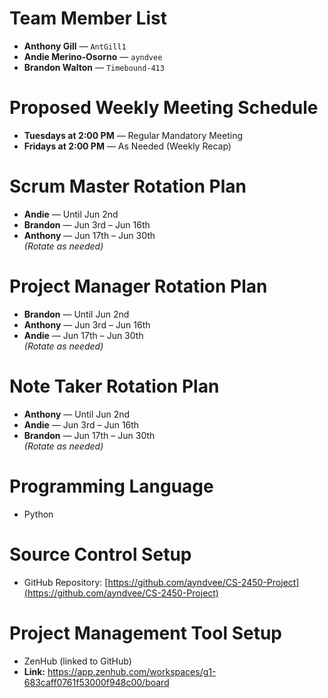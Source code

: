 # Team Member List
- **Anthony Gill** — `AntGill1`  
- **Andie Merino-Osorno** — `ayndvee`  
- **Brandon Walton** — `Timebound-413`

# Proposed Weekly Meeting Schedule
- **Tuesdays at 2:00 PM** — Regular Mandatory Meeting  
- **Fridays at 2:00 PM** — As Needed (Weekly Recap)

# Scrum Master Rotation Plan
- **Andie** — Until Jun 2nd  
- **Brandon** — Jun 3rd – Jun 16th  
- **Anthony** — Jun 17th – Jun 30th  
*(Rotate as needed)*

# Project Manager Rotation Plan
- **Brandon** — Until Jun 2nd  
- **Anthony** — Jun 3rd – Jun 16th  
- **Andie** — Jun 17th – Jun 30th  
*(Rotate as needed)*

# Note Taker Rotation Plan
- **Anthony** — Until Jun 2nd  
- **Andie** — Jun 3rd – Jun 16th  
- **Brandon** — Jun 17th – Jun 30th  
*(Rotate as needed)*

# Programming Language
- Python

# Source Control Setup
- GitHub Repository: [https://github.com/ayndvee/CS-2450-Project](https://github.com/ayndvee/CS-2450-Project)

# Project Management Tool Setup
- ZenHub (linked to GitHub)  
- **Link:** https://app.zenhub.com/workspaces/g1-683caff0761f53000f948c00/board

